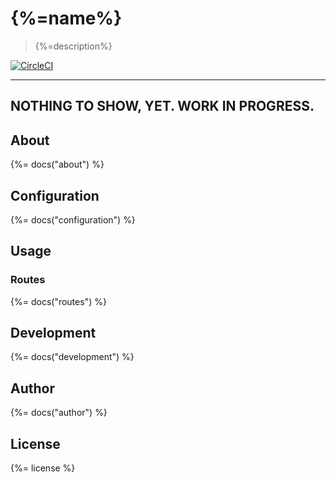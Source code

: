 # {%=name%}

> {%=description%}

[![CircleCI](https://img.shields.io/circleci/project/github/sammler/auth-service.svg)](https://circleci.com/gh/sammler/auth-service)

---
NOTHING TO SHOW, YET. WORK IN PROGRESS.
---

## About
{%= docs("about") %}

## Configuration
{%= docs("configuration") %}

## Usage

### Routes
{%= docs("routes") %}

## Development
{%= docs("development") %}

## Author
{%= docs("author") %}

## License
{%= license %}
